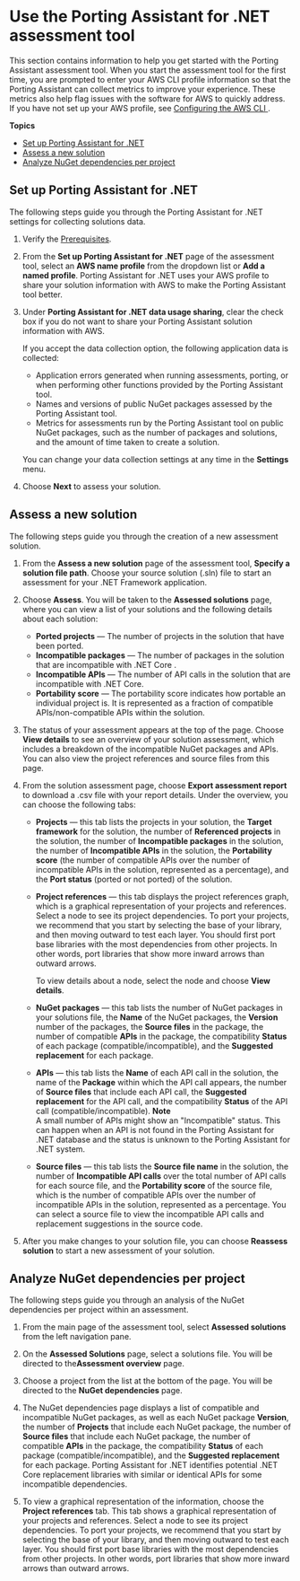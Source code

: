 # Use the Porting Assistant for \.NET assessment tool<a name="porting-assistant-assessment-tool"></a>

This section contains information to help you get started with the Porting Assistant assessment tool\. When you start the assessment tool for the first time, you are prompted to enter your AWS CLI profile information so that the Porting Assistant can collect metrics to improve your experience\. These metrics also help flag issues with the software for AWS to quickly address\. If you have not set up your AWS profile, see [Configuring the AWS CLI ](https://docs.aws.amazon.com/cli/latest/userguide/cli-chap-configure.html#cli-quick-configuration)\.

**Topics**
+ [Set up Porting Assistant for \.NET](#porting-assistant-assessment-tool-profile)
+ [Assess a new solution](#porting-assistant-assessment-tool-job)
+ [Analyze NuGet dependencies per project](#porting-assistant-assessment-tool-analyze-project)

## Set up Porting Assistant for \.NET<a name="porting-assistant-assessment-tool-profile"></a>

The following steps guide you through the Porting Assistant for \.NET settings for collecting solutions data\.

1. Verify the [Prerequisites](porting-assistant-prerequisites.md)\.

1. From the **Set up Porting Assistant for \.NET** page of the assessment tool, select an **AWS name profile** from the dropdown list or **Add a named profile**\. Porting Assistant for \.NET uses your AWS profile to share your solution information with AWS to make the Porting Assistant tool better\.

1. Under **Porting Assistant for \.NET data usage sharing**, clear the check box if you do not want to share your Porting Assistant solution information with AWS\.

   If you accept the data collection option, the following application data is collected:
   + Application errors generated when running assessments, porting, or when performing other functions provided by the Porting Assistant tool\.
   + Names and versions of public NuGet packages assessed by the Porting Assistant tool\.
   + Metrics for assessments run by the Porting Assistant tool on public NuGet packages, such as the number of packages and solutions, and the amount of time taken to create a solution\.

   You can change your data collection settings at any time in the **Settings** menu\. 

1. Choose **Next** to assess your solution\.

## Assess a new solution<a name="porting-assistant-assessment-tool-job"></a>

The following steps guide you through the creation of a new assessment solution\.

1. From the **Assess a new solution** page of the assessment tool, **Specify a solution file path**\. Choose your source solution \(\.sln\) file to start an assessment for your \.NET Framework application\.

1. Choose **Assess**\. You will be taken to the **Assessed solutions** page, where you can view a list of your solutions and the following details about each solution:
   + **Ported projects** — The number of projects in the solution that have been ported\.
   + **Incompatible packages** — The number of packages in the solution that are incompatible with \.NET Core \.
   + **Incompatible APIs** — The number of API calls in the solution that are incompatible with \.NET Core\.
   + **Portability score** — The portability score indicates how portable an individual project is\. It is represented as a fraction of compatible APIs/non\-compatible APIs within the solution\.

1. The status of your assessment appears at the top of the page\. Choose **View details** to see an overview of your solution assessment, which includes a breakdown of the incompatible NuGet packages and APIs\. You can also view the project references and source files from this page\. 

1. From the solution assessment page, choose **Export assessment report** to download a \.csv file with your report details\. Under the overview, you can choose the following tabs:
   + **Projects** — this tab lists the projects in your solution, the **Target framework** for the solution, the number of **Referenced projects** in the solution, the number of **Incompatible packages** in the solution, the number of **Incompatible APIs** in the solution, the **Portability score** \(the number of compatible APIs over the number of incompatible APIs in the solution, represented as a percentage\), and the **Port status** \(ported or not ported\) of the solution\.
   + **Project references** — this tab displays the project references graph, which is a graphical representation of your projects and references\. Select a node to see its project dependencies\. To port your projects, we recommend that you start by selecting the base of your library, and then moving outward to test each layer\. You should first port base libraries with the most dependencies from other projects\. In other words, port libraries that show more inward arrows than outward arrows\. 

     To view details about a node, select the node and choose **View details**\.
   + **NuGet packages** — this tab lists the number of NuGet packages in your solutions file, the **Name** of the NuGet packages, the **Version** number of the packages, the **Source files** in the package, the number of compatible **APIs** in the package, the compatibility **Status** of each package \(compatible/incompatible\), and the **Suggested replacement** for each package\.
   + **APIs** — this tab lists the **Name** of each API call in the solution, the name of the **Package** within which the API call appears, the number of **Source files** that include each API call, the **Suggested replacement** for the API call, and the compatibility **Status** of the API call \(compatible/incompatible\)\.
**Note**  
A small number of APIs might show an "Incompatible" status\. This can happen when an API is not found in the Porting Assistant for \.NET database and the status is unknown to the Porting Assistant for \.NET system\.
   + **Source files** — this tab lists the **Source file name** in the solution, the number of **Incompatible API calls** over the total number of API calls for each source file, and the **Portability score** of the source file, which is the number of compatible APIs over the number of incompatible APIs in the solution, represented as a percentage\. You can select a source file to view the incompatible API calls and replacement suggestions in the source code\.

1. After you make changes to your solution file, you can choose **Reassess solution** to start a new assessment of your solution\.

## Analyze NuGet dependencies per project<a name="porting-assistant-assessment-tool-analyze-project"></a>

The following steps guide you through an analysis of the NuGet dependencies per project within an assessment\.

1. From the main page of the assessment tool, select **Assessed solutions** from the left navigation pane\. 

1. On the **Assessed Solutions** page, select a solutions file\. You will be directed to the**Assessment overview** page\.

1. Choose a project from the list at the bottom of the page\. You will be directed to the **NuGet dependencies** page\.

1. The NuGet dependencies page displays a list of compatible and incompatible NuGet packages, as well as each NuGet package **Version**, the number of **Projects** that include each NuGet package, the number of **Source files** that include each NuGet package, the number of compatible **APIs** in the package, the compatibility **Status** of each package \(compatible/incompatible\), and the **Suggested replacement** for each package\. Porting Assistant for \.NET identifies potential \.NET Core replacement libraries with similar or identical APIs for some incompatible dependencies\.

1. To view a graphical representation of the information, choose the **Project references** tab\. This tab shows a graphical representation of your projects and references\. Select a node to see its project dependencies\. To port your projects, we recommend that you start by selecting the base of your library, and then moving outward to test each layer\. You should first port base libraries with the most dependencies from other projects\. In other words, port libraries that show more inward arrows than outward arrows\. 